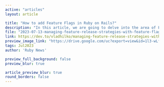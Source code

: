 ```yaml
---
active: "articles"
layout: article

title: "How to add Feature Flags in Ruby on Rails?"
description: "In this article, we are going to delve into the area of Feature Flags. We will explain what a feature flag is, why we need it, and how we can use it."
file: "2023-07-13-managing-feature-release-strategies-with-feature-flags-in-ruby-on-rails.md"
link: https://dev.to/vladhilko/managing-feature-release-strategies-with-feature-flags-in-ruby-on-rails-124b
preview_image_link: "https://drive.google.com/uc?export=view&id=1l3-wLfGW3Pxl2CKEwfrNnD9P0T9PBQ5b"
tags: Jul2023
author: 'Ruby News'

preview_full_background: false
preview_blur: true

article_preview_blur: true
round_borders: false
---
```

